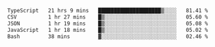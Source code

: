 <!--START_SECTION:waka-->

```txt
TypeScript   21 hrs 9 mins   ████████████████████▒░░░░   81.41 %
CSV          1 hr 27 mins    █▒░░░░░░░░░░░░░░░░░░░░░░░   05.60 %
JSON         1 hr 19 mins    █▒░░░░░░░░░░░░░░░░░░░░░░░   05.08 %
JavaScript   1 hr 18 mins    █▒░░░░░░░░░░░░░░░░░░░░░░░   05.02 %
Bash         38 mins         ▓░░░░░░░░░░░░░░░░░░░░░░░░   02.46 %
```

<!--END_SECTION:waka-->